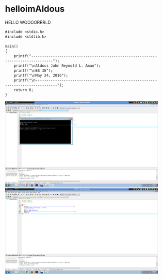 # helloimAldous
HELLO WOOOORRRLD
```
#include <stdio.h>
#include <stdlib.h>

main()
{
	printf("--------------------------------------------------------------------------------");
	printf("\nAldous John Reynold L. Aman");
	printf("\nBS IE");
	printf("\nMay 24, 2016");
	printf("\n--------------------------------------------------------------------------------");
	return 0;
}
```
![](Untitled.png)
![](Untitled1.png)
